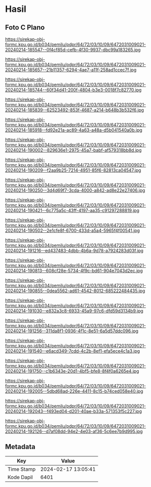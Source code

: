 # Hasil

## Foto C Plano

https://sirekap-obj-formc.kpu.go.id/b034/pemilu/pdpr/64/72/03/10/09/6472031009021-20240214-185547--0f4cf85d-cefb-4f30-9937-dbc99a183265.jpg

https://sirekap-obj-formc.kpu.go.id/b034/pemilu/pdpr/64/72/03/10/09/6472031009021-20240214-185657--21b11357-6294-4ae7-a11f-258ad1ccec7f.jpg

https://sirekap-obj-formc.kpu.go.id/b034/pemilu/pdpr/64/72/03/10/09/6472031009021-20240214-185744--60f34d41-200f-4804-b3e3-0018f7c82770.jpg

https://sirekap-obj-formc.kpu.go.id/b034/pemilu/pdpr/64/72/03/10/09/6472031009021-20240214-185839--62523492-853f-4687-a214-b648b3b532f6.jpg

https://sirekap-obj-formc.kpu.go.id/b034/pemilu/pdpr/64/72/03/10/09/6472031009021-20240214-185918--fd92e21a-ac89-4a63-a48a-d5b041540a0b.jpg

https://sirekap-obj-formc.kpu.go.id/b034/pemilu/pdpr/64/72/03/10/09/6472031009021-20240214-190002--829636e1-2975-45a7-babf-af579318bb8d.jpg

https://sirekap-obj-formc.kpu.go.id/b034/pemilu/pdpr/64/72/03/10/09/6472031009021-20240214-190209--f2aa9b25-7214-4951-85f6-82813ca04547.jpg

https://sirekap-obj-formc.kpu.go.id/b034/pemilu/pdpr/64/72/03/10/09/6472031009021-20240214-190250--3d4d69f7-3cda-4000-a842-ad8e22e27406.jpg

https://sirekap-obj-formc.kpu.go.id/b034/pemilu/pdpr/64/72/03/10/09/6472031009021-20240214-190421--6c775a5c-43ff-4197-aa35-c91297288819.jpg

https://sirekap-obj-formc.kpu.go.id/b034/pemilu/pdpr/64/72/03/10/09/6472031009021-20240214-190502--2e1cfe8f-6700-433d-a5a4-5965f4f00541.jpg

https://sirekap-obj-formc.kpu.go.id/b034/pemilu/pdpr/64/72/03/10/09/6472031009021-20240214-191216--ed437483-4dbb-4b6a-9d78-a7924283d03f.jpg

https://sirekap-obj-formc.kpu.go.id/b034/pemilu/pdpr/64/72/03/10/09/6472031009021-20240214-190813--608cf28e-5734-4f9c-bd61-904e7043d2ec.jpg

https://sirekap-obj-formc.kpu.go.id/b034/pemilu/pdpr/64/72/03/10/09/6472031009021-20240214-190855--0dea5562-ad61-4542-8012-685222484435.jpg

https://sirekap-obj-formc.kpu.go.id/b034/pemilu/pdpr/64/72/03/10/09/6472031009021-20240214-191030--e832a3c8-6933-45a9-97c6-dfd59d3134b9.jpg

https://sirekap-obj-formc.kpu.go.id/b034/pemilu/pdpr/64/72/03/10/09/6472031009021-20240214-191256--311da8f1-0936-4f1c-8e51-6a5d57ddc096.jpg

https://sirekap-obj-formc.kpu.go.id/b034/pemilu/pdpr/64/72/03/10/09/6472031009021-20240214-191540--e6acd349-7cdd-4c2b-8ef1-efa5ece4c1a3.jpg

https://sirekap-obj-formc.kpu.go.id/b034/pemilu/pdpr/64/72/03/10/09/6472031009021-20240214-191750--c1b6343e-20d1-4bf5-bfe8-8f4f0a6265e4.jpg

https://sirekap-obj-formc.kpu.go.id/b034/pemilu/pdpr/64/72/03/10/09/6472031009021-20240214-192005--5dbd68ad-226e-4411-8c15-b74ced058e40.jpg

https://sirekap-obj-formc.kpu.go.id/b034/pemilu/pdpr/64/72/03/10/09/6472031009021-20240214-192043--f493ed04-d201-40ae-b33a-571353f5c227.jpg

https://sirekap-obj-formc.kpu.go.id/b034/pemilu/pdpr/64/72/03/10/09/6472031009021-20240214-192126--d7af08dd-94e2-4e03-af36-5c6ee7b9d995.jpg


## Metadata

| Key        | Value               |
| ---------- | ------------------- |
| Time Stamp | 2024-02-17 13:05:41 |
| Kode Dapil | 6401                |



